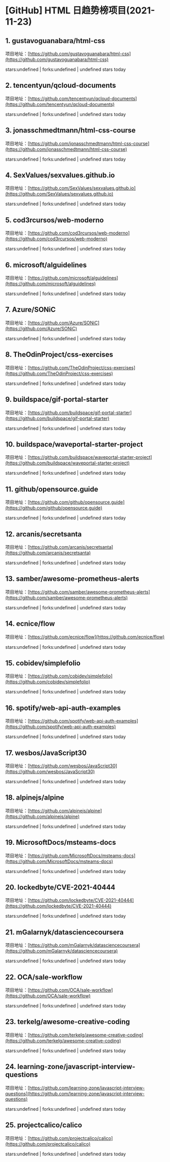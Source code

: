 # [GitHub] HTML 日趋势榜项目(2021-11-23)

## 1. gustavoguanabara/html-css 

项目地址：[https://github.com/gustavoguanabara/html-css](https://github.com/gustavoguanabara/html-css)

stars:undefined | forks:undefined | undefined stars today 



## 2. tencentyun/qcloud-documents 

项目地址：[https://github.com/tencentyun/qcloud-documents](https://github.com/tencentyun/qcloud-documents)

stars:undefined | forks:undefined | undefined stars today 



## 3. jonasschmedtmann/html-css-course 

项目地址：[https://github.com/jonasschmedtmann/html-css-course](https://github.com/jonasschmedtmann/html-css-course)

stars:undefined | forks:undefined | undefined stars today 



## 4. SexValues/sexvalues.github.io 

项目地址：[https://github.com/SexValues/sexvalues.github.io](https://github.com/SexValues/sexvalues.github.io)

stars:undefined | forks:undefined | undefined stars today 



## 5. cod3rcursos/web-moderno 

项目地址：[https://github.com/cod3rcursos/web-moderno](https://github.com/cod3rcursos/web-moderno)

stars:undefined | forks:undefined | undefined stars today 



## 6. microsoft/alguidelines 

项目地址：[https://github.com/microsoft/alguidelines](https://github.com/microsoft/alguidelines)

stars:undefined | forks:undefined | undefined stars today 



## 7. Azure/SONiC 

项目地址：[https://github.com/Azure/SONiC](https://github.com/Azure/SONiC)

stars:undefined | forks:undefined | undefined stars today 



## 8. TheOdinProject/css-exercises 

项目地址：[https://github.com/TheOdinProject/css-exercises](https://github.com/TheOdinProject/css-exercises)

stars:undefined | forks:undefined | undefined stars today 



## 9. buildspace/gif-portal-starter 

项目地址：[https://github.com/buildspace/gif-portal-starter](https://github.com/buildspace/gif-portal-starter)

stars:undefined | forks:undefined | undefined stars today 



## 10. buildspace/waveportal-starter-project 

项目地址：[https://github.com/buildspace/waveportal-starter-project](https://github.com/buildspace/waveportal-starter-project)

stars:undefined | forks:undefined | undefined stars today 



## 11. github/opensource.guide 

项目地址：[https://github.com/github/opensource.guide](https://github.com/github/opensource.guide)

stars:undefined | forks:undefined | undefined stars today 



## 12. arcanis/secretsanta 

项目地址：[https://github.com/arcanis/secretsanta](https://github.com/arcanis/secretsanta)

stars:undefined | forks:undefined | undefined stars today 



## 13. samber/awesome-prometheus-alerts 

项目地址：[https://github.com/samber/awesome-prometheus-alerts](https://github.com/samber/awesome-prometheus-alerts)

stars:undefined | forks:undefined | undefined stars today 



## 14. ecnice/flow 

项目地址：[https://github.com/ecnice/flow](https://github.com/ecnice/flow)

stars:undefined | forks:undefined | undefined stars today 



## 15. cobidev/simplefolio 

项目地址：[https://github.com/cobidev/simplefolio](https://github.com/cobidev/simplefolio)

stars:undefined | forks:undefined | undefined stars today 



## 16. spotify/web-api-auth-examples 

项目地址：[https://github.com/spotify/web-api-auth-examples](https://github.com/spotify/web-api-auth-examples)

stars:undefined | forks:undefined | undefined stars today 



## 17. wesbos/JavaScript30 

项目地址：[https://github.com/wesbos/JavaScript30](https://github.com/wesbos/JavaScript30)

stars:undefined | forks:undefined | undefined stars today 



## 18. alpinejs/alpine 

项目地址：[https://github.com/alpinejs/alpine](https://github.com/alpinejs/alpine)

stars:undefined | forks:undefined | undefined stars today 



## 19. MicrosoftDocs/msteams-docs 

项目地址：[https://github.com/MicrosoftDocs/msteams-docs](https://github.com/MicrosoftDocs/msteams-docs)

stars:undefined | forks:undefined | undefined stars today 



## 20. lockedbyte/CVE-2021-40444 

项目地址：[https://github.com/lockedbyte/CVE-2021-40444](https://github.com/lockedbyte/CVE-2021-40444)

stars:undefined | forks:undefined | undefined stars today 



## 21. mGalarnyk/datasciencecoursera 

项目地址：[https://github.com/mGalarnyk/datasciencecoursera](https://github.com/mGalarnyk/datasciencecoursera)

stars:undefined | forks:undefined | undefined stars today 



## 22. OCA/sale-workflow 

项目地址：[https://github.com/OCA/sale-workflow](https://github.com/OCA/sale-workflow)

stars:undefined | forks:undefined | undefined stars today 



## 23. terkelg/awesome-creative-coding 

项目地址：[https://github.com/terkelg/awesome-creative-coding](https://github.com/terkelg/awesome-creative-coding)

stars:undefined | forks:undefined | undefined stars today 



## 24. learning-zone/javascript-interview-questions 

项目地址：[https://github.com/learning-zone/javascript-interview-questions](https://github.com/learning-zone/javascript-interview-questions)

stars:undefined | forks:undefined | undefined stars today 



## 25. projectcalico/calico 

项目地址：[https://github.com/projectcalico/calico](https://github.com/projectcalico/calico)

stars:undefined | forks:undefined | undefined stars today 



